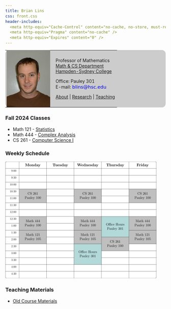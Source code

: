 ```yaml
---
title: Brian Lins
css: front.css
header-includes:
  <meta http-equiv="Cache-Control" content="no-cache, no-store, must-revalidate" />
  <meta http-equiv="Pragma" content="no-cache" />
  <meta http-equiv="Expires" content="0" />
---
```


<!--- - --->

<div style="background-color:#ccc; border-top: 0px solid black; border-bottom: 0px solid black; border-radius: 12px">
<table>
<tr>
<td>
<img src="Brian4.jpg" width=143 style="display:block; margin:-3px; 0px solid black;"></img>
</td>
<td>

Professor of Mathematics \
[Math & CS Department](http://www.hsc.edu/academics/mathematics-and-computer-science) \
[Hampden-Sydney College](https://www.hsc.edu)

Office: Pauley 301 \
E-mail: <a href='mailto:'><img src="address.png"  style="vertical-align:bottom"/></a>

[About](about.html) | [Research](research.html) | [Teaching](index.html) 

</td>
</tr>
</table>
</div>

<!--- - --->

### Fall 2024 Classes

* Math 121 - [Statistics](fall24/math121/index.html) 
* Math 444 - [Complex Analysis](fall24/math444/index.html) 
* CS 261 - [Computer Science I](fall24/cs261/index.html)

### Weekly Schedule

<a href="fall24/schedule2.pdf"><img src="fall24/schedule2.png" width="475"/></a>


### Teaching Materials

* [Old Course Materials](old.html)

<br>
<br>
<br>
<br>
<br>
<br>
<br>
<br>
<br>
<br>
